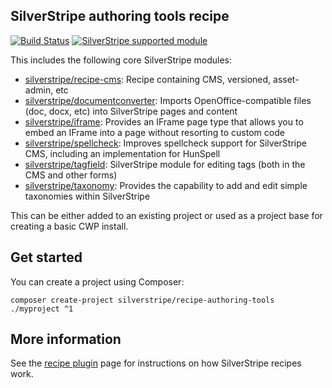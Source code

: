 ## SilverStripe authoring tools recipe

[![Build Status](https://travis-ci.org/silverstripe/recipe-authoring-tools.svg?branch=master)](https://travis-ci.org/silverstripe/recipe-authoring-tools)
[![SilverStripe supported module](https://img.shields.io/badge/silverstripe-supported-0071C4.svg)](https://www.silverstripe.org/software/addons/silverstripe-commercially-supported-module-list/)

This includes the following core SilverStripe modules:

 * [silverstripe/recipe-cms](https://github.com/silverstripe/recipe-cms): Recipe containing CMS, versioned, asset-admin, etc
 * [silverstripe/documentconverter](https://github.com/silverstripe/silverstripe-documentconverter): Imports
   OpenOffice-compatible files (doc, docx, etc) into SilverStripe pages and content
 * [silverstripe/iframe](https://github.com/silverstripe/silverstripe-iframe): Provides an IFrame page type that allows
   you to embed an IFrame into a page without resorting to custom code
 * [silverstripe/spellcheck](https://github.com/silverstripe/silverstripe-spellcheck): Improves spellcheck support for
   SilverStripe CMS, including an implementation for HunSpell
 * [silverstripe/tagfield](https://github.com/silverstripe/silverstripe-tagfield): SilverStripe module for editing tags
   (both in the CMS and other forms)
 * [silverstripe/taxonomy](https://github.com/silverstripe/silverstripe-taxonomy): Provides the capability to add and
   edit simple taxonomies within SilverStripe

This can be either added to an existing project or used as a project base for creating a basic CWP install.

## Get started

You can create a project using Composer:

```
composer create-project silverstripe/recipe-authoring-tools ./myproject ^1
```

## More information

See the [recipe plugin](https://github.com/silverstripe/recipe-plugin) page for instructions on how
SilverStripe recipes work.
